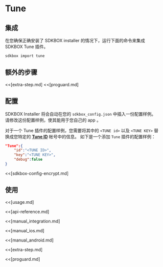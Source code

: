 <!--
Include Base: /Users/niteluo/Projects/store/doc/en/src/tune/v3-cpp
-->

# Tune

## 集成
在您确保正确安装了 SDKBOX installer 的情况下，运行下面的命令来集成 SDKBOX Tune 插件。
```bash
sdkbox import tune
```

## 额外的步骤
<<[extra-step.md]
<<[proguard.md]

## 配置
SDKBOX Installer 将会自动在您的 `sdkbox_config.json` 中插入一份配置样例。请修改这份配置样例，使其能用于您自己的 app 。

对于一个 Tune 插件的配置样例，您需要将其中的 `<TUNE id>` 以及 `<TUNE KEY>` 替换成您特定的 [__Tune ID__](http://vungle.com) 帐号中的信息。
如下是一个添加 `Tune` 插件的配置样例：
```json
"Tune":{
    "id":"<TUNE ID>",
    "key":"<TUNE KEY>",
    "debug":false
}
```

<<[sdkbox-config-encrypt.md]

## 使用
<<[usage.md]

<<[api-reference.md]

<<[manual_integration.md]

<<[manual_ios.md]

<<[manual_android.md]

<<[extra-step.md]

<<[proguard.md]
